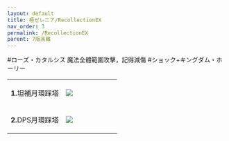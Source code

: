```yaml
---
layout: default
title: 極ゼレニア/RecollectionEX
nav_order: 3
permalink: /RecollectionEX
parent: 7版高難
---
```


#ローズ・カタルシス
 魔法全體範圍攻擊，記得減傷
#ショック+キングダム・ホーリー
<table>
  <tr>
    <td width="50%">
      <p><b>1.</b>坦補月環踩塔</p>  
    </td>
    <td>
      <img src="https://img.game8.jp/11195275/ff30f7c196293b5be0585bec7751a786.png/original">
    </td>
  </tr>
    <tr>
    <td width="50%">
      <p><b>2.</b>DPS月環踩塔</p>
    </td>
    <td>
      <img src="https://img.game8.jp/11195276/1b9e03a070150f4ea96b683fa9083b74.png/original">
    </td>
  </tr>
</table>

